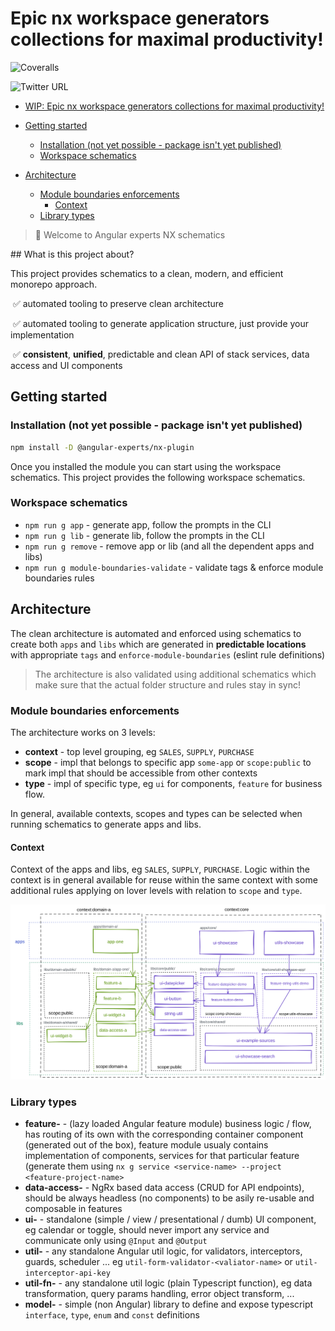 # Epic nx workspace generators collections for maximal productivity!

![Coveralls](https://img.shields.io/coveralls/github/angular-experts-io/nx)

![Twitter URL](https://img.shields.io/twitter/url?label=Angular%20Experts&style=social&url=https%3A%2F%2Ftwitter.com%2Fangularexperts_)



<!-- START doctoc generated TOC please keep comment here to allow auto update -->
<!-- DON'T EDIT THIS SECTION, INSTEAD RE-RUN doctoc TO UPDATE -->

- [WIP: Epic nx workspace generators collections for maximal productivity!](#wip-epic-nx-workspace-generators-collections-for-maximal-productivity)

- [Getting started](#getting-started)
  - [Installation (not yet possible - package isn't yet published)](#installation-not-yet-possible---package-isnt-yet-published)
  - [Workspace schematics](#workspace-schematics)
- [Architecture](#architecture)
  - [Module boundaries enforcements](#module-boundaries-enforcements)
    - [Context](#context)
  - [Library types](#library-types)

<!-- END doctoc generated TOC please keep comment here to allow auto update -->


> 👋 Welcome to Angular experts NX schematics

## What is this project about?

This project provides schematics to a clean, modern, and efficient monorepo approach.

​	✅ automated tooling to preserve clean architecture

​	✅ automated tooling to generate application structure, just provide your implementation

​	✅ **consistent**, **unified**, predictable and clean API of stack services, data access and UI components

## Getting started

### Installation (not yet possible - package isn't yet published)

```bash
npm install -D @angular-experts/nx-plugin
```

Once you installed the module you can start using the workspace schematics. This project provides the following workspace schematics.

### Workspace schematics

- `npm run g app` - generate app, follow the prompts in the CLI
- `npm run g lib` - generate lib, follow the prompts in the CLI
- `npm run g remove` - remove app or lib (and all the dependent apps and libs)
- `npm run g module-boundaries-validate` - validate tags & enforce module boundaries rules

## Architecture

The clean architecture is automated and enforced using schematics to create both `apps` and `libs` which are generated in **predictable locations** with appropriate `tags` and `enforce-module-boundaries` (eslint rule definitions)

> The architecture is also validated using additional schematics which make sure that the actual folder structure and rules stay in sync!

### Module boundaries enforcements

The architecture works on 3 levels:

- **context** - top level grouping, eg `SALES`, `SUPPLY`, `PURCHASE`
- **scope** - impl that belongs to specific app `some-app` or `scope:public` to mark impl that should be accessible from other contexts
- **type** - impl of specific type, eg `ui` for components, `feature` for business flow.

In general, available contexts, scopes and types can be selected when running schematics to generate apps and libs.

#### Context

Context of the apps and libs, eg `SALES`, `SUPPLY`, `PURCHASE`. Logic within the context is in general available for reuse within the same context with some additional rules applying on lover levels with relation to `scope` and `type`.

![Architecture overview](https://raw.githubusercontent.com/angular-experts-io/nx/main/doc/architecture.svg)

### Library types

- **feature-** - (lazy loaded Angular feature module) business logic / flow, has routing of its own with the corresponding container component (generated out of the box), feature module usualy contains implementation of components, services for that particular feature (generate them using `nx g service <service-name> --project <feature-project-name>`
- **data-access-** - NgRx based data access (CRUD for API endpoints), should be always headless (no components) to be asily re-usable and composable in features
- **ui-** - standalone (simple / view / presentational / dumb) UI component, eg calendar or toggle, should never import any service and communicate only using `@Input` and `@Output`
- **util-** - any standalone Angular util logic, for validators, interceptors, guards, scheduler ... eg `util-form-validator-<valiator-name>` or `util-interceptor-api-key`
- **util-fn-** - any standalone util logic (plain Typescript function), eg data transformation, query params handling, error object transform, ...
- **model-** - simple (non Angular) library to define and expose typescript `interface`, `type`, `enum` and `const` definitions


